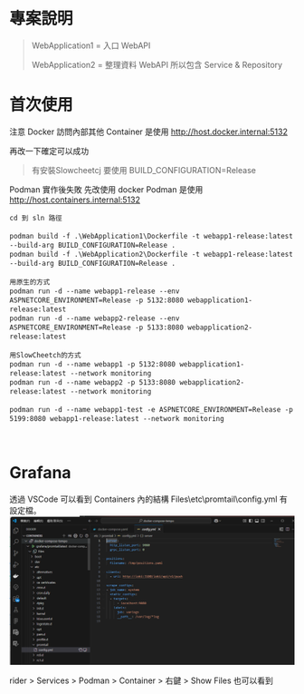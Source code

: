 # 專案說明

> WebApplication1 = 入口 WebAPI
>
> WebApplication2 = 整理資料 WebAPI 所以包含 Service & Repository

# 首次使用

注意 Docker 訪問內部其他 Container 是使用
http://host.docker.internal:5132





再改一下確定可以成功

> 有安裝Slowcheetcj 要使用 BUILD_CONFIGURATION=Release

Podman 實作後失敗 先改使用 docker
Podman 是使用
http://host.containers.internal:5132



```
cd 到 sln 路徑

podman build -f .\WebApplication1\Dockerfile -t webapp1-release:latest --build-arg BUILD_CONFIGURATION=Release .
podman build -f .\WebApplication2\Dockerfile -t webapp1-release:latest --build-arg BUILD_CONFIGURATION=Release .

用原生的方式
podman run -d --name webapp1-release --env ASPNETCORE_ENVIRONMENT=Release -p 5132:8080 webapplication1-release:latest
podman run -d --name webapp2-release --env ASPNETCORE_ENVIRONMENT=Release -p 5133:8080 webapplication2-release:latest

用SlowCheetch的方式 
podman run -d --name webapp1 -p 5132:8080 webapplication1-release:latest --network monitoring
podman run -d --name webapp2 -p 5133:8080 webapplication2-release:latest --network monitoring

podman run -d --name webapp1-test -e ASPNETCORE_ENVIRONMENT=Release -p 5199:8080 webapp1-release:latest --network monitoring



```

# Grafana

透過 VSCode 可以看到 Containers 內的結構 Files\etc\promtail\config.yml 有設定檔。
![image-20241218173401408](Images\docker.png)

rider > Services > Podman > Container > 右鍵 > Show Files 也可以看到



